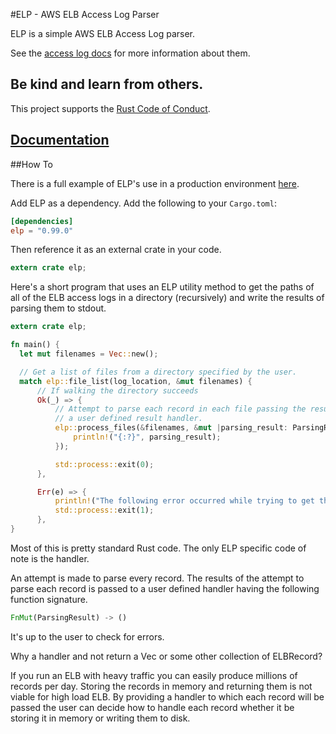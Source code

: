 #ELP - AWS ELB Access Log Parser

ELP is a simple AWS ELB Access Log parser.  

See the [access log docs](http://docs.aws.amazon.com/ElasticLoadBalancing/latest/DeveloperGuide/access-log-collection.html)
for more information about them.

## Be kind and learn from others.

This project supports the [Rust Code of Conduct](https://www.rust-lang.org/conduct.html).

## [Documentation](http://ereichert.github.io/elp/elp/index.html)

##How To

There is a full example of ELP's use in a production environment [here](https://github.com/trafficland/counter).

Add ELP as a dependency.  Add the following to your `Cargo.toml`:

```toml
[dependencies]
elp = "0.99.0"
```
Then reference it as an external crate in your code.

```rust
extern crate elp;
```

Here's a short program that uses an ELP utility method to get the paths of all
of the ELB access logs in a directory (recursively) and write the results of parsing
them to stdout.

```rust
extern crate elp;

fn main() {
  let mut filenames = Vec::new();

  // Get a list of files from a directory specified by the user.
  match elp::file_list(log_location, &mut filenames) {
      // If walking the directory succeeds
      Ok(_) => {
          // Attempt to parse each record in each file passing the result to
          // a user defined result handler.
          elp::process_files(&filenames, &mut |parsing_result: ParsingResult| {
              println!("{:?}", parsing_result);
          });

          std::process::exit(0);
      },

      Err(e) => {
          println!("The following error occurred while trying to get the list of files. {}", e);
          std::process::exit(1);
      },
}
```

Most of this is pretty standard Rust code.  The only ELP specific code of note
is the handler.

An attempt is made to parse every record.  The results of the attempt to parse
each record is passed to a user defined handler having the following function
signature.

```rust
FnMut(ParsingResult) -> ()
```

It's up to the user to check for errors.

Why a handler and not return a Vec or some other collection of ELBRecord?

If you run an ELB with heavy traffic you can easily produce millions of records
per day.  Storing the records in memory and returning them is not viable for
high load ELB.  By providing a handler to which each record will be passed the
user can decide how to handle each record whether it be storing it in memory or
writing them to disk.
